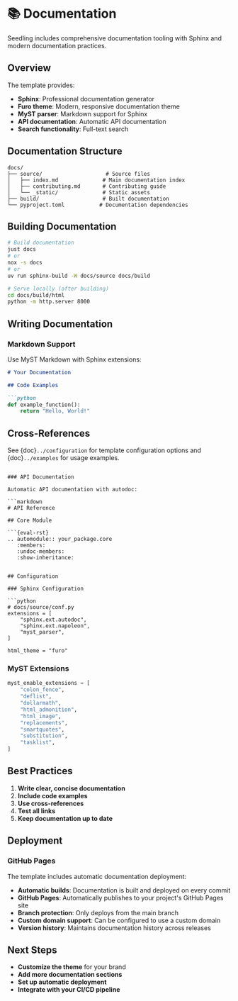 # 📚 Documentation

Seedling includes comprehensive documentation tooling with Sphinx and modern documentation practices.

## Overview

The template provides:
- **Sphinx**: Professional documentation generator
- **Furo theme**: Modern, responsive documentation theme
- **MyST parser**: Markdown support for Sphinx
- **API documentation**: Automatic API documentation
- **Search functionality**: Full-text search

## Documentation Structure

```
docs/
├── source/                    # Source files
│   ├── index.md              # Main documentation index
│   ├── contributing.md       # Contributing guide
│   └── _static/              # Static assets
├── build/                    # Built documentation
└── pyproject.toml           # Documentation dependencies
```

## Building Documentation

```bash
# Build documentation
just docs
# or
nox -s docs
# or
uv run sphinx-build -W docs/source docs/build

# Serve locally (after building)
cd docs/build/html
python -m http.server 8000
```

## Writing Documentation

### Markdown Support

Use MyST Markdown with Sphinx extensions:

```markdown
# Your Documentation

## Code Examples

```python
def example_function():
    return "Hello, World!"
```

## Cross-References

See {doc}`../configuration` for template configuration options and {doc}`../examples` for usage examples.
```

### API Documentation

Automatic API documentation with autodoc:

```markdown
# API Reference

## Core Module

```{eval-rst}
.. automodule:: your_package.core
   :members:
   :undoc-members:
   :show-inheritance:
```
```

## Configuration

### Sphinx Configuration

```python
# docs/source/conf.py
extensions = [
    "sphinx.ext.autodoc",
    "sphinx.ext.napoleon",
    "myst_parser",
]

html_theme = "furo"
```

### MyST Extensions

```python
myst_enable_extensions = [
    "colon_fence",
    "deflist",
    "dollarmath",
    "html_admonition",
    "html_image",
    "replacements",
    "smartquotes",
    "substitution",
    "tasklist",
]
```

## Best Practices

1. **Write clear, concise documentation**
2. **Include code examples**
3. **Use cross-references**
4. **Test all links**
5. **Keep documentation up to date**

## Deployment

### GitHub Pages

The template includes automatic documentation deployment:

- **Automatic builds**: Documentation is built and deployed on every commit
- **GitHub Pages**: Automatically publishes to your project's GitHub Pages site
- **Branch protection**: Only deploys from the main branch
- **Custom domain support**: Can be configured to use a custom domain
- **Version history**: Maintains documentation history across releases

## Next Steps

- **Customize the theme** for your brand
- **Add more documentation sections**
- **Set up automatic deployment**
- **Integrate with your CI/CD pipeline** 